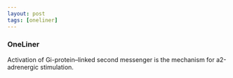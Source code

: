 ```yaml
---
layout: post
tags: [oneliner]
---
```



### OneLiner

Activation of Gi-protein–linked second messenger is the mechanism for a2-adrenergic stimulation.
